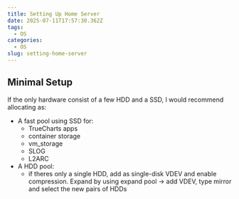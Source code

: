 ```yaml
---
title: Setting Up Home Server
date: 2025-07-11T17:57:30.362Z
tags:
  - OS
categories:
  - OS
slug: setting-home-server
---
```


## Minimal Setup

If the only hardware consist of a few HDD and a SSD, I would recommend allocating as:

- A fast pool using SSD for:
  - TrueCharts apps
  - container storage
  - vm_storage
  - SLOG
  - L2ARC
- A HDD pool:
  - if theres only a single HDD, add as single-disk VDEV and enable compression. Expand by using expand pool -> add VDEV, type mirror and select the new pairs of HDDs
